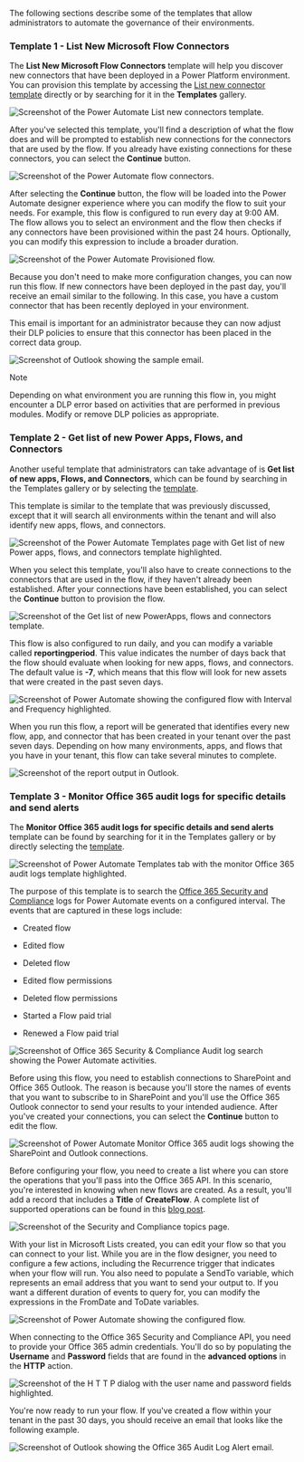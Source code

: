 The following sections describe some of the templates that allow administrators to automate the governance of their environments.

### Template 1 - List New Microsoft Flow Connectors

The **List New Microsoft Flow Connectors** template will help you discover new connectors that have been deployed in a Power Platform environment. You can provision this template by accessing the [List new connector template](https://preview.flow.microsoft.com/galleries/public/templates/5a6ef26db3b749ed88b7afb377d11ecf/list-new-microsoft-flow-connectors/?azure-portal=true) directly or by searching for it in the **Templates** gallery.

![Screenshot of the Power Automate List new connectors template.](../media/list-new-connectors.svg)

After you've selected this template, you'll find a description of what the flow does and will be prompted to establish new connections for the connectors that are used by the flow. If you already have existing connections for these connectors, you can select the **Continue** button.

![Screenshot of the Power Automate flow connectors.](../media/continue.svg)

After selecting the **Continue** button, the flow will be loaded into the Power Automate designer experience where you can modify the flow to suit your needs. For example, this flow is configured to run every day at 9:00 AM. The flow allows you to select an environment and the flow then checks if any connectors have been provisioned within the past 24 hours. Optionally, you can modify this expression to include a broader duration.

![Screenshot of the Power Automate Provisioned flow.](../media/provisioned-flow.svg)

Because you don't need to make more configuration changes, you can now run this flow. If new connectors have been deployed in the past day, you'll receive an email similar to the following. In this case, you have a custom connector that has been recently deployed in your environment.

This email is important for an administrator because they can now adjust their DLP policies to ensure that this connector has been placed in the correct data group.

![Screenshot of Outlook showing the sample email.](../media/6-email.png)

> [!NOTE]
> Depending on what environment you are running this flow in, you might encounter a DLP error based on activities that are performed in previous modules. Modify or remove DLP policies as appropriate.

### Template 2 - Get list of new Power Apps, Flows, and Connectors

Another useful template that administrators can take advantage of is **Get list of new apps, Flows, and Connectors**, which can be found by searching in the Templates gallery or by selecting the [template](https://preview.flow.microsoft.com/galleries/public/templates/0b2ffb0174724ad6b4681728c0f53062/get-list-of-new-powerapps-flows-and-connectors/?azure-portal=true).

This template is similar to the template that was previously discussed, except that it will search all environments within the tenant and will also identify new apps, flows, and connectors.

![Screenshot of the Power Automate Templates page with Get list of new Power apps, flows, and connectors template highlighted.](../media/get-apps-flows.svg)

When you select this template, you'll also have to create connections to the connectors that are used in the flow, if they haven't already been established. After your connections have been established, you can select the **Continue** button to provision the flow.

![Screenshot of the Get list of new PowerApps, flows and connectors template.](../media/list-new-apps-flows.svg)

This flow is also configured to run daily, and you can modify a variable called **reportingperiod**. This value indicates the number of days back that the flow should evaluate when looking for new apps, flows, and connectors. The default value is **-7**, which means that this flow will look for new assets that were created in the past seven days.

![Screenshot of Power Automate showing the configured flow with Interval and Frequency highlighted.](../media/configure-flow.svg)

When you run this flow, a report will be generated that identifies every new flow, app, and connector that has been created in your tenant over the past seven days. Depending on how many environments, apps, and flows that you have in your tenant, this flow can take several minutes to complete.

![Screenshot of the report output in Outlook.](../media/10-flow-output.png)

### Template 3 - Monitor Office 365 audit logs for specific details and send alerts

The **Monitor Office 365 audit logs for specific details and send alerts** template can be found by searching for it in the Templates gallery or by directly selecting the [template](https://preview.flow.microsoft.com/galleries/public/templates/4a7ea95259f1404e95855f6b053360b1/monitor-office-365-audit-logs-for-specific-details-and-send-alerts/?azure-portal=true).

![Screenshot of Power Automate Templates tab with the monitor Office 365 audit logs template highlighted.](../media/monitor.svg)

The purpose of this template is to search the [Office 365 Security and Compliance](https://protection.office.com/unifiedauditlog/?azure-portal=true) logs for Power Automate events on a configured interval. The events that are captured in these logs include:

- Created flow

- Edited flow

- Deleted flow

- Edited flow permissions

- Deleted flow permissions

- Started a Flow paid trial

- Renewed a Flow paid trial

![Screenshot of Office 365 Security & Compliance Audit log search showing the Power Automate activities.](../media/12-events.png)

Before using this flow, you need to establish connections to SharePoint and Office 365 Outlook. The reason is because you'll store the names of events that you want to subscribe to in SharePoint and you'll use the Office 365 Outlook connector to send your results to your intended audience. After you've created your connections, you can select the **Continue** button to edit the flow.

![Screenshot of Power Automate Monitor Office 365 audit logs showing the SharePoint and Outlook connections.](../media/provision-flow.svg)

Before configuring your flow, you need to create a list where you can store the operations that you'll pass into the Office 365 API. In this scenario, you're interested in knowing when new flows are created. As a result, you'll add a record that includes a **Title** of **CreateFlow**. A complete list of supported operations can be found in this [blog post](https://powerautomate.microsoft.com/blog/security-and-compliance-center/?azure-portal=true).

![Screenshot of the Security and Compliance topics page.](../media/14-sharepoint.png)

With your list in Microsoft Lists created, you can edit your flow so that you can connect to your list. While you are in the flow designer, you need to configure a few actions, including the Recurrence trigger that indicates when your flow will run. You also need to populate a SendTo variable, which represents an email address that you want to send your output to. If you want a different duration of events to query for, you can modify the expressions in the FromDate and ToDate variables.

![Screenshot of Power Automate showing the configured flow.](../media/configure.svg)

When connecting to the Office 365 Security and Compliance API, you need to provide your Office 365 admin credentials. You'll do so by populating the **Username** and **Password** fields that are found in the **advanced options** in the **HTTP** action.

![Screenshot of the H T T P dialog with the user name and password fields highlighted.](../media/16-http.png)

You're now ready to run your flow. If you've created a flow within your tenant in the past 30 days, you should receive an email that looks like the following example.

![Screenshot of Outlook showing the Office 365 Audit Log Alert email.](../media/17-email.png)
